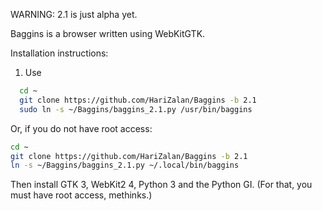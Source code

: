 WARNING: 2.1 is just alpha yet.

Baggins is a browser written using WebKitGTK.

Installation instructions:

1. Use
 ```bash
   cd ~
   git clone https://github.com/HariZalan/Baggins -b 2.1
   sudo ln -s ~/Baggins/baggins_2.1.py /usr/bin/baggins
   ```
Or, if you do not have root access:
```bash
cd ~
git clone https://github.com/HariZalan/Baggins -b 2.1
ln -s ~/Baggins/baggins_2.1.py ~/.local/bin/baggins
```
Then install GTK 3, WebKit2 4, Python 3 and the Python GI. (For that, you must have root access, methinks.)
